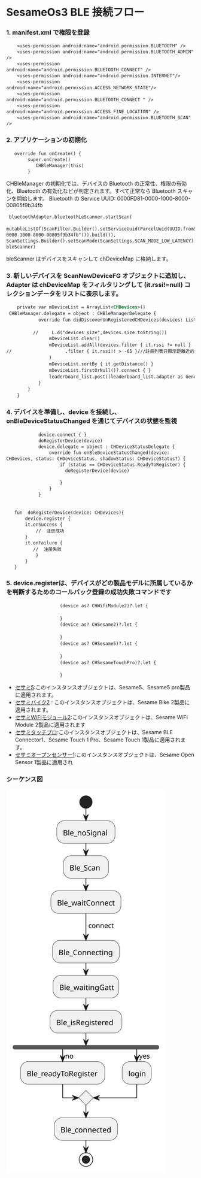 SesameOs3 BLE 接続フロー
========
### 1. manifest.xml で権限を登録
```agsl
    <uses-permission android:name="android.permission.BLUETOOTH" />
    <uses-permission android:name="android.permission.BLUETOOTH_ADMIN" />
    <uses-permission android:name="android.permission.BLUETOOTH_CONNECT" />
    <uses-permission android:name="android.permission.INTERNET"/>
    <uses-permission android:name="android.permission.ACCESS_NETWORK_STATE"/>
    <uses-permission android:name="android.permission.BLUETOOTH_CONNECT " />
    <uses-permission android:name="android.permission.ACCESS_FINE_LOCATION" />
    <uses-permission android:name="android.permission.BLUETOOTH_SCAN" />
```
### 2. アプリケーションの初期化

```agsl
   override fun onCreate() {
        super.onCreate()
           CHBleManager(this)
        }
```
CHBleManager の初期化では、デバイスの Bluetooth の正常性、権限の有効化、Bluetooth の有効化などが判定されます。すべて正常なら Bluetooth スキャンを開始します。
Bluetooth の Service UUID: 0000FD81-0000-1000-8000-00805f9b34fb
```agsl
 bluetoothAdapter.bluetoothLeScanner.startScan(
 mutableListOf(ScanFilter.Builder().setServiceUuid(ParcelUuid(UUID.fromString("0000FD81-0000-1000-8000-00805f9b34fb"))).build()), ScanSettings.Builder().setScanMode(ScanSettings.SCAN_MODE_LOW_LATENCY).build(), bleScanner)

```
bleScanner はデバイスをスキャンして chDeviceMap に格納します。


### 3. 新しいデバイスを ScanNewDeviceFG オブジェクトに追加し、Adapter は chDeviceMap をフィルタリングして (it.rssi!=null) コレクションデータをリストに表示します。
```svg
    private var mDeviceList = ArrayList<CHDevices>()
 CHBleManager.delegate = object : CHBleManagerDelegate {
            override fun didDiscoverUnRegisteredCHDevices(devices: List<CHDevices>) {

          //     L.d("devices size",devices.size.toString())
                mDeviceList.clear()
                mDeviceList.addAll(devices.filter { it.rssi != null }
//                    .filter { it.rssi!! > -65 }///註冊列表只顯示距離近的
                )
                mDeviceList.sortBy { it.getDistance() }
                mDeviceList.firstOrNull()?.connect { }
                leaderboard_list.post((leaderboard_list.adapter as GenericAdapter<*>)::notifyDataSetChanged)
            }
        }
    }
```

### 4. デバイスを準備し、device を接続し、onBleDeviceStatusChanged を通じてデバイスの状態を監視
```agsl
            device.connect { }
            doRegisterDevice(device)
            device.delegate = object : CHDeviceStatusDelegate {
                override fun onBleDeviceStatusChanged(device: CHDevices, status: CHDeviceStatus, shadowStatus: CHDeviceStatus?) {
                    if (status == CHDeviceStatus.ReadyToRegister) {
                      doRegisterDevice(device)
                       
                    }
                }
            }
            
           
   fun  doRegisterDevice(device: CHDevices){
       device.register {
       it.onSuccess {
           //  注册成功
       }
       it.onFailure {
          //  注册失败
           }
       }
   }
```
### 5. device.registerは、デバイスがどの製品モデルに所属しているかを判断するためのコールバック登録の成功失敗コマンドです
```svg
                    (device as? CHWifiModule2)?.let {

                    }
                    (device as? CHSesame2)?.let {
                     
                    }
                    (device as? CHSesame5)?.let {
                    
                    }
                    (device as? CHSesameTouchPro)?.let {
                       
                    }

```
- [セサミ5](../command/sesame5fun_jp.md):このインスタンスオブジェクトは、Sesame5、Sesame5 pro製品に適用されます。
- [セサミバイク2](../command/sesamebike2fun_jp.md) : このインスタンスオブジェクトは、Sesame Bike 2製品に適用されます。
- [セサミWiFiモジュール2](../command/sesamewifimodule_jp.md):このインスタンスオブジェクトは、Sesame WiFi Module 2製品に適用されます
- [セサミタッチプロ](../command/sesametouchpro_jp.md):このインスタンスオブジェクトは、Sesame BLE Connector1、Sesame Touch 1 Pro、Sesame Touch 1製品に適用されます。
- [セサミオープンセンサー1](../command/sesame_open_sensor_jp.md):このインスタンスオブジェクトは、Sesame Open Sensor 1製品に適用され
 
### シーケンス図
![BleConnect](BleConnect.svg)